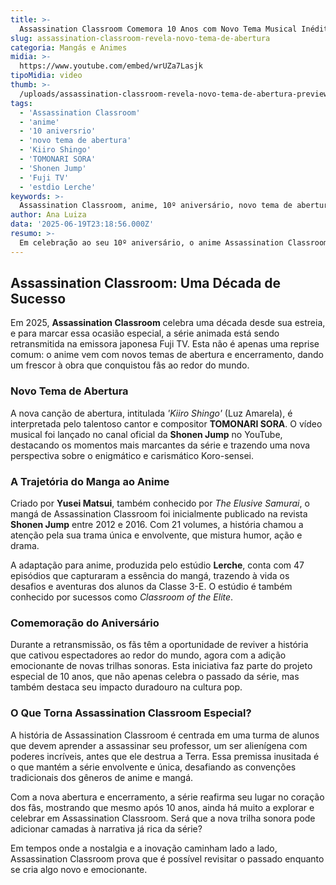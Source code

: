 ```yaml
---
title: >-
  Assassination Classroom Comemora 10 Anos com Novo Tema Musical Inédito
slug: assassination-classroom-revela-novo-tema-de-abertura
categoria: Mangás e Animes
midia: >-
  https://www.youtube.com/embed/wrUZa7Lasjk
tipoMidia: video
thumb: >-
  /uploads/assassination-classroom-revela-novo-tema-de-abertura-preview.jpg
tags:
  - 'Assassination Classroom'
  - 'anime'
  - '10 aniversrio'
  - 'novo tema de abertura'
  - 'Kiiro Shingo'
  - 'TOMONARI SORA'
  - 'Shonen Jump'
  - 'Fuji TV'
  - 'estdio Lerche'
keywords: >-
  Assassination Classroom, anime, 10º aniversário, novo tema de abertura, Kiiro Shingo, TOMONARI SORA, Shonen Jump, Fuji TV, estúdio Lerche
author: Ana Luiza
data: '2025-06-19T23:18:56.000Z'
resumo: >-
  Em celebração ao seu 10º aniversário, o anime Assassination Classroom ganha novos temas de abertura e encerramento, marcando sua retransmissão especial na TV japonesa. O destaque fica por conta da canção 'Kiiro Shingo', que embala a nova fase da série.
---
```


## Assassination Classroom: Uma Década de Sucesso 

Em 2025, **Assassination Classroom** celebra uma década desde sua estreia, e para marcar essa ocasião especial, a série animada está sendo retransmitida na emissora japonesa Fuji TV. Esta não é apenas uma reprise comum: o anime vem com novos temas de abertura e encerramento, dando um frescor à obra que conquistou fãs ao redor do mundo.

### Novo Tema de Abertura

A nova canção de abertura, intitulada _'Kiiro Shingo'_ (Luz Amarela), é interpretada pelo talentoso cantor e compositor **TOMONARI SORA**. O vídeo musical foi lançado no canal oficial da **Shonen Jump** no YouTube, destacando os momentos mais marcantes da série e trazendo uma nova perspectiva sobre o enigmático e carismático Koro-sensei.

### A Trajetória do Manga ao Anime

Criado por **Yusei Matsui**, também conhecido por _The Elusive Samurai_, o mangá de Assassination Classroom foi inicialmente publicado na revista **Shonen Jump** entre 2012 e 2016. Com 21 volumes, a história chamou a atenção pela sua trama única e envolvente, que mistura humor, ação e drama.

A adaptação para anime, produzida pelo estúdio **Lerche**, conta com 47 episódios que capturaram a essência do mangá, trazendo à vida os desafios e aventuras dos alunos da Classe 3-E. O estúdio é também conhecido por sucessos como _Classroom of the Elite_.

### Comemoração do Aniversário

Durante a retransmissão, os fãs têm a oportunidade de reviver a história que cativou espectadores ao redor do mundo, agora com a adição emocionante de novas trilhas sonoras. Esta iniciativa faz parte do projeto especial de 10 anos, que não apenas celebra o passado da série, mas também destaca seu impacto duradouro na cultura pop.

### O Que Torna Assassination Classroom Especial?

A história de Assassination Classroom é centrada em uma turma de alunos que devem aprender a assassinar seu professor, um ser alienígena com poderes incríveis, antes que ele destrua a Terra. Essa premissa inusitada é o que mantém a série envolvente e única, desafiando as convenções tradicionais dos gêneros de anime e mangá.

Com a nova abertura e encerramento, a série reafirma seu lugar no coração dos fãs, mostrando que mesmo após 10 anos, ainda há muito a explorar e celebrar em Assassination Classroom. Será que a nova trilha sonora pode adicionar camadas à narrativa já rica da série?

Em tempos onde a nostalgia e a inovação caminham lado a lado, Assassination Classroom prova que é possível revisitar o passado enquanto se cria algo novo e emocionante.